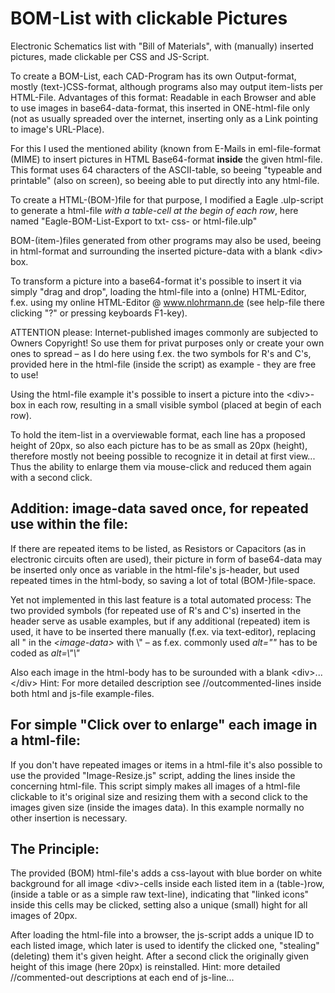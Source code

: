# BOM-List with clickable Pictures
Electronic Schematics list with "Bill of Materials", with (manually) inserted pictures, made clickable
per CSS and JS-Script.

To create a BOM-List, each CAD-Program has its own Output-format, mostly (text-)CSS-format, although
programs also may output item-lists per HTML-File. Advantages of this format: Readable in each Browser
and able to use images in base64-data-format, this inserted in ONE-html-file only (not as usually spreaded
over the internet, inserting only as a Link pointing to image's URL-Place).

For this I used the mentioned ability (known from E-Mails in eml-file-format (MIME) to insert pictures
in HTML Base64-format **inside** the given html-file. This format uses 64 characters of the ASCII-table,
so beeing "typeable and printable" (also on screen), so beeing able to put directly into any html-file.

To create a HTML-(BOM-)file for that purpose, I modified a Eagle .ulp-script to generate a html-file
*with a table-cell at the begin of each row*, here named
"Eagle-BOM-List-Export to txt- css- or html-file.ulp"

BOM-(item-)files generated from other programs may also be used, beeing in html-format and
surrounding the inserted picture-data with a blank &lt;div&gt; box.

To transform a picture into a base64-format it's possible to insert it via simply "drag and drop",
loading the html-file into a (onlne) HTML-Editor, f.ex. using my online HTML-Editor @ www.nlohrmann.de
(see help-file there clicking "?" or pressing keyboards F1-key).

ATTENTION please: Internet-published images commonly are subjected to Owners Copyright! So use
them for privat purposes only or create your own ones to spread – as I do here using f.ex. the two symbols
for R's and C's, provided here in the html-file (inside the script) as example - they are free to use!

Using the html-file example it's possible to insert a picture into the &lt;div&gt;-box in each row,
resulting in a small visible symbol (placed at begin of each row).

To hold the item-list in a overviewable format, each line has a proposed height of 20px, so also
each picture has to be as small as 20px (height), therefore mostly not beeing possible to
recognize it in detail at first view...
Thus the ability to enlarge them via mouse-click and reduced them again with a second click.

Addition: image-data saved once, for repeated use within the file:
---------
If there are repeated items to be listed, as Resistors or Capacitors (as in electronic circuits often
are used), their picture in form of base64-data may be inserted only once as variable in the
html-file's js-header, but used repeated times in the html-body, so saving a lot of total (BOM-)file-space.

Yet not implemented in this last feature is a total automated process: The two provided symbols
(for repeated use of R's and C's) inserted in the header serve as usable examples, but if any additional
(repeated) item is used, it have to be inserted there manually (f.ex. via text-editor), replacing all
" in the *&lt;image-data&gt;* with \\" – as f.ex. commonly used *alt=""* has to be coded as *alt=\\"\\"*

Also each image in the html-body has to be surounded with a blank &lt;div&gt;...&lt;/div&gt;
Hint: For more detailed description see //outcommented-lines inside both html and js-file example-files.

For simple "Click over to enlarge" each image in a html-file:
-------------------------------------------------------------
If you don't have repeated images or items in a html-file it's also possible to use the provided
"Image-Resize.js" script, adding the lines inside the concerning html-file.
This script simply makes all images of a html-file clickable to it's original size and resizing
them with a second click to the images given size (inside the images data).
In this example normally no other insertion is necessary.

The Principle:
--------------
The provided (BOM) html-file's adds a css-layout with blue border on white background for all image &lt;div&gt;-cells
inside each listed item in a (table-)row, (inside a table or as a simple raw text-line), indicating that
"linked icons" inside this cells may be clicked, setting also a unique (small) hight for all images of 20px.

After loading the html-file into a browser, the js-script adds a unique ID to each listed image,
which later is used to identify the clicked one, "stealing" (deleting) them it's given height.
After a second click the originally given height of this image (here 20px) is reinstalled.
Hint: more detailed //commented-out descriptions at each end of js-line...
